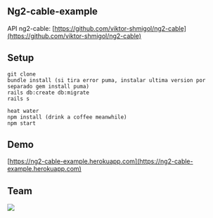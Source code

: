 Ng2-cable-example
-

API ng2-cable: [https://github.com/viktor-shmigol/ng2-cable](https://github.com/viktor-shmigol/ng2-cable)

Setup
-

    git clone
    bundle install (si tira error puma, instalar ultima version por separado gem install puma)
    rails db:create db:migrate
    rails s

    heat water
    npm install (drink a coffee meanwhile)
    npm start

Demo
-
  [https://ng2-cable-example.herokuapp.com](https://ng2-cable-example.herokuapp.com)

Team
-

[![](https://avatars2.githubusercontent.com/u/8638674?v=3&s=72)](https://github.com/viktor-shmigol)
